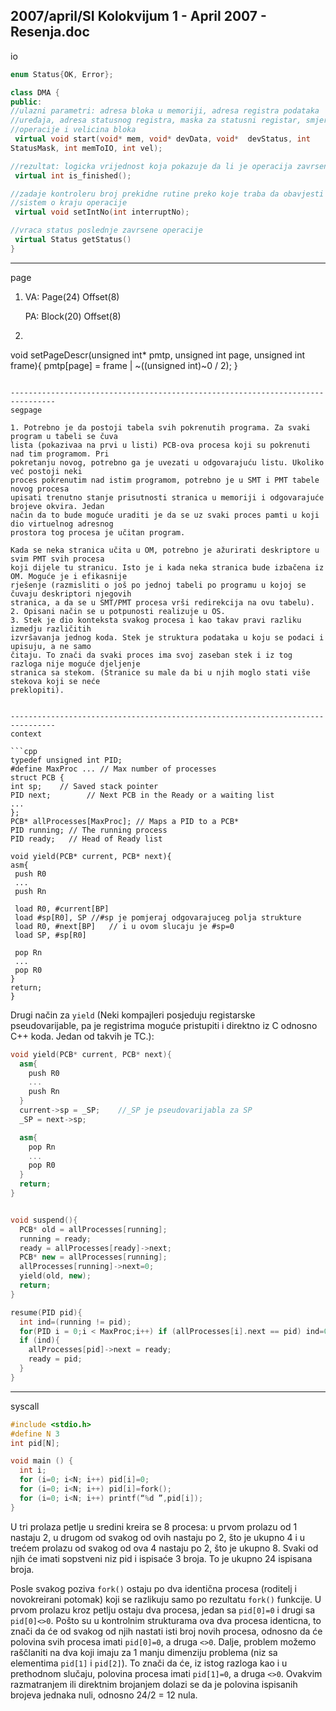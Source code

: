 2007/april/SI Kolokvijum 1 - April 2007 - Resenja.doc
--------------------------------------------------------------------------------
io
```cpp
enum Status{OK, Error};

class DMA {
public:
//ulazni parametri: adresa bloka u memoriji, adresa registra podataka
//uređaja, adresa statusnog registra, maska za statusni registar, smjer
//operacije i velicina bloka
 virtual void start(void* mem, void* devData, void*  devStatus, int
StatusMask, int memToIO, int vel);

//rezultat: logicka vrijednost koja pokazuje da li je operacija zavrsena
 virtual int is_finished();

//zadaje kontroleru broj prekidne rutine preko koje traba da obavjesti
//sistem o kraju operacije
 virtual void setIntNo(int interruptNo);

//vraca status poslednje zavrsene operacije
 virtual Status getStatus()
}

```

--------------------------------------------------------------------------------
page

1. VA: Page(24) Offset(8)

   PA: Block(20) Offset(8)
2. ```cpp
  void setPageDescr(unsigned int* pmtp, unsigned int page, unsigned int frame){
      pmtp[page] = frame | ~((unsigned int)~0 / 2);
  }
   ```

--------------------------------------------------------------------------------
segpage

1. Potrebno je da postoji tabela svih pokrenutih programa. Za svaki program u tabeli se čuva
lista (pokazivaa na prvi u listi) PCB-ova procesa koji su pokrenuti nad tim programom. Pri
pokretanju novog, potrebno ga je uvezati u odgovarajuću listu. Ukoliko već postoji neki
proces pokrenutim nad istim programom, potrebno je u SMT i PMT tabele novog procesa
upisati trenutno stanje prisutnosti stranica u memoriji i odgovarajuće brojeve okvira. Jedan
način da to bude moguće uraditi je da se uz svaki proces pamti u koji dio virtuelnog adresnog
prostora tog procesa je učitan program.

   Kada se neka stranica učita u OM, potrebno je ažurirati deskriptore u svim PMT svih procesa
koji dijele tu stranicu. Isto je i kada neka stranica bude izbačena iz OM. Moguće je i efikasnije
rješenje (razmisliti o još po jednoj tabeli po programu u kojoj se čuvaju deskriptori njegovih
stranica, a da se u SMT/PMT procesa vrši redirekcija na ovu tabelu).
2. Opisani način se u potpunosti realizuje u OS.
3. Stek je dio konteksta svakog procesa i kao takav pravi razliku izmedju različitih
izvršavanja jednog koda. Stek je struktura podataka u koju se podaci i upisuju, a ne samo
čitaju. To znači da svaki proces ima svoj zaseban stek i iz tog razloga nije moguće djeljenje
stranica sa stekom. (Stranice su male da bi u njih moglo stati više stekova koji se neće
preklopiti).


--------------------------------------------------------------------------------
context

```cpp
typedef unsigned int PID;
#define MaxProc ... // Max number of processes
struct PCB {
  int sp;    // Saved stack pointer
  PID next;        // Next PCB in the Ready or a waiting list
  ...
};
PCB* allProcesses[MaxProc]; // Maps a PID to a PCB*
PID running; // The running process
PID ready;   // Head of Ready list

void yield(PCB* current, PCB* next){
  asm{
    push R0
    ...
    push Rn

    load R0, #current[BP]
    load #sp[R0], SP //#sp je pomjeraj odgovarajuceg polja strukture
    load R0, #next[BP]   // i u ovom slucaju je #sp=0
    load SP, #sp[R0]

    pop Rn
    ...
    pop R0
  }
  return;
}
```
Drugi način za `yield` (Neki kompajleri posjeduju registarske
pseudovarijable, pa je registrima moguće pristupiti i direktno iz C odnosno
C++ koda. Jedan od takvih je TC.):
```cpp
void yield(PCB* current, PCB* next){
  asm{
    push R0
    ...
    push Rn
  }
  current->sp = _SP;    //_SP je pseudovarijabla za SP
  _SP = next->sp;

  asm{
    pop Rn
    ...
    pop R0
  }
  return;
}


void suspend(){
  PCB* old = allProcesses[running];
  running = ready;
  ready = allProcesses[ready]->next;
  PCB* new = allProcesses[running];
  allProcesses[running]->next=0;
  yield(old, new);
  return;
}

resume(PID pid){
  int ind=(running != pid);
  for(PID i = 0;i < MaxProc;i++) if (allProcesses[i].next == pid) ind=0;
  if (ind){
    allProcesses[pid]->next = ready;
    ready = pid;
  }
}
```
--------------------------------------------------------------------------------
syscall

```cpp
#include <stdio.h>
#define N 3
int pid[N];

void main () {
  int i;
  for (i=0; i<N; i++) pid[i]=0;
  for (i=0; i<N; i++) pid[i]=fork();
  for (i=0; i<N; i++) printf(“%d ”,pid[i]);
}
```

U tri prolaza petlje u sredini kreira se 8 procesa: u prvom prolazu od 1 nastaju 2, u
drugom od svakog od ovih nastaju po 2, što je ukupno 4 i u trećem prolazu od svakog od ova
4 nastaju po 2, što je ukupno 8. Svaki od njih će imati sopstveni niz pid i ispisaće 3 broja. To
je ukupno 24 ispisana broja.

Posle svakog poziva `fork()`  ostaju po dva identična procesa (roditelj i novokreirani
potomak) koji se razlikuju samo po rezultatu `fork()`  funkcije. U prvom prolazu kroz petlju
ostaju dva procesa, jedan sa `pid[0]=0` i drugi sa `pid[0]<>0`. Pošto su u kontrolnim strukturama
ova dva procesa identicna, to znači da će od svakog od njih nastati isti broj novih procesa,
odnosno da će polovina svih procesa imati `pid[0]=0`, a druga `<>0`. Dalje, problem možemo
raščlaniti na dva koji imaju za 1 manju dimenziju problema (niz sa elementima `pid[1]`  i
`pid[2]`). To znači da će, iz istog razloga kao i u prethodnom slučaju, polovina procesa imati
`pid[1]=0`, a druga `<>0`. Ovakvim razmatranjem ili direktnim brojanjem dolazi se da je
polovina ispisanih brojeva jednaka nuli, odnosno 24/2 = 12 nula.
